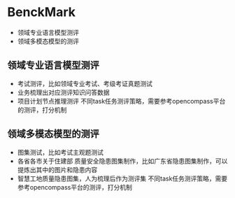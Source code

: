 # BenckMark
* 领域专业语言模型测评
* 领域多模态模型的测评
## 领域专业语言模型测评
* 考试测评，比如领域专业考试、考级考证真题测试
* 业务梳理出对应测评知识问答数据
* 项目计划节点推理测评
不同task任务测评策略，需要参考opencompass平台的测评，打分机制
## 领域多模态模型的测评
* 图集测试，比如考试主观题测试
* 各省各市关于住建部 质量安全隐患图集制作，比如广东省隐患图集制作，可以提炼出其中的图片和隐患内容
* 智慧工地质量隐患图集，人为梳理后作为测评集
不同task任务测评策略，需要参考opencompass平台的测评，打分机制


